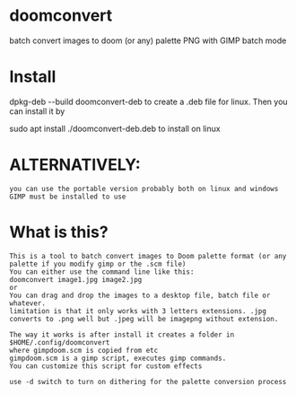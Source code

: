 # doomconvert
batch convert images to doom (or any) palette PNG with GIMP batch mode

# Install

dpkg-deb --build doomconvert-deb
    to create a .deb file for linux. Then you can install it by

sudo apt install ./doomconvert-deb.deb
    to install on linux


# ALTERNATIVELY:
    you can use the portable version probably both on linux and windows
    GIMP must be installed to use

# What is this?
    This is a tool to batch convert images to Doom palette format (or any palette if you modify gimp or the .scm file)
    You can either use the command line like this:
    doomconvert image1.jpg image2.jpg
    or 
    You can drag and drop the images to a desktop file, batch file or whatever.
    limitation is that it only works with 3 letters extensions. .jpg converts to .png well but .jpeg will be imagepng without extension.
    
    The way it works is after install it creates a folder in $HOME/.config/doomconvert
    where gimpdoom.scm is copied from etc
    gimpdoom.scm is a gimp script, executes gimp commands.
    You can customize this script for custom effects

    use -d switch to turn on dithering for the palette conversion process
